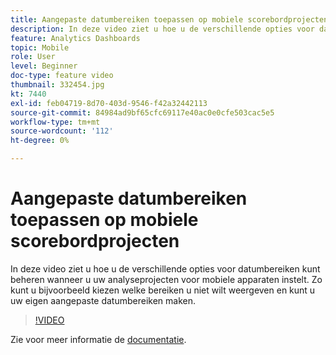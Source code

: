 ```yaml
---
title: Aangepaste datumbereiken toepassen op mobiele scorebordprojecten
description: In deze video ziet u hoe u de verschillende opties voor datumbereiken kunt beheren wanneer u uw analyseprojecten voor mobiele apparaten instelt. Zo kunt u bijvoorbeeld kiezen welke bereiken u niet wilt weergeven en kunt u uw eigen aangepaste datumbereiken maken.
feature: Analytics Dashboards
topic: Mobile
role: User
level: Beginner
doc-type: feature video
thumbnail: 332454.jpg
kt: 7440
exl-id: feb04719-8d70-403d-9546-f42a32442113
source-git-commit: 84984ad9bf65cfc69117e40ac0e0cfe503cac5e5
workflow-type: tm+mt
source-wordcount: '112'
ht-degree: 0%

---
```


# Aangepaste datumbereiken toepassen op mobiele scorebordprojecten

In deze video ziet u hoe u de verschillende opties voor datumbereiken kunt beheren wanneer u uw analyseprojecten voor mobiele apparaten instelt. Zo kunt u bijvoorbeeld kiezen welke bereiken u niet wilt weergeven en kunt u uw eigen aangepaste datumbereiken maken.

>[!VIDEO](https://video.tv.adobe.com/v/332454/?quality=12&learn=on)

Zie voor meer informatie de [documentatie](https://experienceleague.adobe.com/docs/analytics/analyze/mobapp/curator.html?lang=nl-NL).
